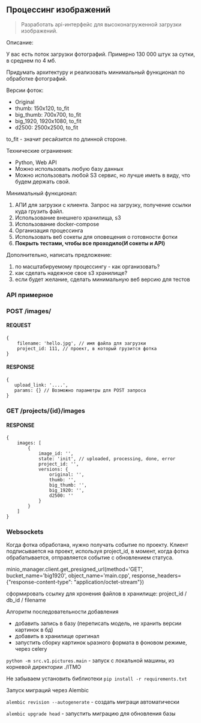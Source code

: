 ## Процессинг изображений

>Разработать api-интерфейс для высоконагруженной загрузки изображений.

Описание:

У вас есть поток загрузки фотографий. 
Примерно 130 000 штук за сутки, в среднем по 4 мб.

Придумать архитектуру и реализовать минимальный функционал по обработке фотографий.

Версии фоток:
- Original
- thumb: 150x120, to_fit
- big_thumb: 700x700, to_fit
- big_1920, 1920x1080, to_fit
- d2500: 2500x2500, to_fit

to_fit - значит ресайзится по длинной стороне.

Технические ограниения:
- Python, Web API
- Можно использовать любую базу данных
- Можно использовать любой S3 сервис, но лучше иметь в виду, что будем держать свой.

Минимальный функционал:
1. АПИ для загрузки с клиента. Запрос на загрузку, получение ссылки куда грузить файл.
2. Использование внешнего хранилища, s3
3. Использование docker-compose
4. Организация процессинга
5. Использовать веб сокеты для оповещения о готовности фотки
6. **Покрыть тестами, чтобы все проходило(И сокеты и API)**

Дополнительно, написать предложение:
1. по масштабируемому процессингу - как организовать?
2. как сделать надежное свое s3 хранилище?
3. если будет желание, сделать минимальную веб версию для тестов

### API примерное

### POST /images/

#### REQUEST
```
{
	filename: 'hello.jpg', // имя файла для загрузки
	project_id: 111, // проект, в который грузится фотка
}
```


#### RESPONSE

```
{
   upload_link: '....',
   params: {} // Возможно параметры для POST запроса
}
```


### GET /projects/{id}/images

#### RESPONSE 

```
{
	images: [
		{
			image_id: '',
			state: 'init', // uploaded, processing, done, error
			project_id: '',
			versions: {
				original: '',
				thumb: '',
				big_thumb: '',
				big_1920: '',
				d2500: ''
			}
		}
	]
}
```



### Websockets

Когда фотка обработана, нужно получать событие по проекту. Клиент подписывается на проект, используя project_id, 
в момент, когда фотка обрабатывается, отправляется событие с обновлением статуса.


minio_manager.client.get_presigned_url(method='GET', bucket_name='big1920', object_name='main.cpp', response_headers={"response-content-type": "application/octet-stream"})


сформировать ссылку для хронения файлов в хранилище:
  project_id / db_id / filename


Алгоритм последовательности добавления
 - добавить запись в базу (переписать модель, не хранить версии картинок в бд)
 - добавить в хранилище оригинал
 - запустить сборку картинок ьразного формата в фоновом режиме, через celery



`python -m src.v1.pictures.main` - запуск с локальной машины, из корневой директории ./ITMO

Не забываем установить библиотеки
`pip install -r requirements.txt`

Запуск миграций через Alembic

`alembic revision --autogenerate` - создать миграци автоматически

`alembic upgrade head` - запустить миграцию для обновления базы

